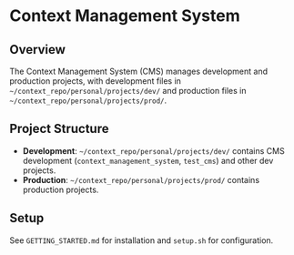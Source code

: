 # Context Management System

## Overview
The Context Management System (CMS) manages development and production projects, with development files in `~/context_repo/personal/projects/dev/` and production files in `~/context_repo/personal/projects/prod/`.

## Project Structure
- **Development**: `~/context_repo/personal/projects/dev/` contains CMS development (`context_management_system`, `test_cms`) and other dev projects.
- **Production**: `~/context_repo/personal/projects/prod/` contains production projects.

## Setup
See `GETTING_STARTED.md` for installation and `setup.sh` for configuration.
